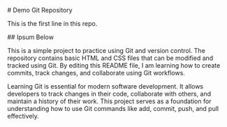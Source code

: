 \# Demo Git Repository



This is the first line in this repo.



\## Ipsum Below



This is a simple project to practice using Git and version control. The repository contains basic HTML and CSS files that can be modified and tracked using Git. By editing this README file, I am learning how to create commits, track changes, and collaborate using Git workflows.



Learning Git is essential for modern software development. It allows developers to track changes in their code, collaborate with others, and maintain a history of their work. This project serves as a foundation for understanding how to use Git commands like add, commit, push, and pull effectively.



